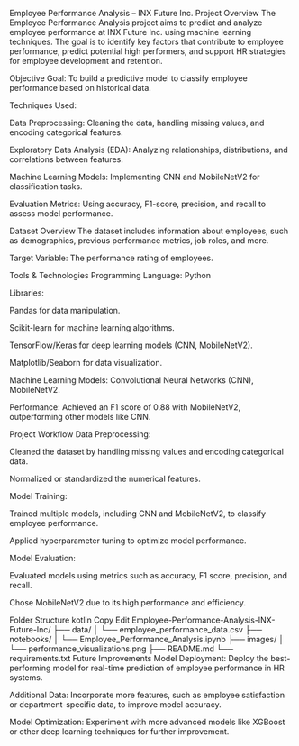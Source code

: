 Employee Performance Analysis – INX Future Inc.
Project Overview
The Employee Performance Analysis project aims to predict and analyze employee performance at INX Future Inc. using machine learning techniques. The goal is to identify key factors that contribute to employee performance, predict potential high performers, and support HR strategies for employee development and retention.

Objective
Goal: To build a predictive model to classify employee performance based on historical data.

Techniques Used:

Data Preprocessing: Cleaning the data, handling missing values, and encoding categorical features.

Exploratory Data Analysis (EDA): Analyzing relationships, distributions, and correlations between features.

Machine Learning Models: Implementing CNN and MobileNetV2 for classification tasks.

Evaluation Metrics: Using accuracy, F1-score, precision, and recall to assess model performance.

Dataset Overview
The dataset includes information about employees, such as demographics, previous performance metrics, job roles, and more.

Target Variable: The performance rating of employees.

Tools & Technologies
Programming Language: Python

Libraries:

Pandas for data manipulation.

Scikit-learn for machine learning algorithms.

TensorFlow/Keras for deep learning models (CNN, MobileNetV2).

Matplotlib/Seaborn for data visualization.

Machine Learning Models: Convolutional Neural Networks (CNN), MobileNetV2.

Performance: Achieved an F1 score of 0.88 with MobileNetV2, outperforming other models like CNN.

Project Workflow
Data Preprocessing:

Cleaned the dataset by handling missing values and encoding categorical data.

Normalized or standardized the numerical features.

Model Training:

Trained multiple models, including CNN and MobileNetV2, to classify employee performance.

Applied hyperparameter tuning to optimize model performance.

Model Evaluation:

Evaluated models using metrics such as accuracy, F1 score, precision, and recall.

Chose MobileNetV2 due to its high performance and efficiency.

Folder Structure
kotlin
Copy
Edit
Employee-Performance-Analysis-INX-Future-Inc/
├── data/
│   └── employee_performance_data.csv
├── notebooks/
│   └── Employee_Performance_Analysis.ipynb
├── images/
│   └── performance_visualizations.png
├── README.md
└── requirements.txt
Future Improvements
Model Deployment: Deploy the best-performing model for real-time prediction of employee performance in HR systems.

Additional Data: Incorporate more features, such as employee satisfaction or department-specific data, to improve model accuracy.

Model Optimization: Experiment with more advanced models like XGBoost or other deep learning techniques for further improvement.
